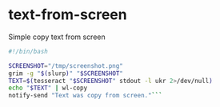 # text-from-screen
Simple copy text from screen 

```bash
#!/bin/bash

SCREENSHOT="/tmp/screenshot.png"
grim -g "$(slurp)" "$SCREENSHOT"
TEXT=$(tesseract "$SCREENSHOT" stdout -l ukr 2>/dev/null)
echo "$TEXT" | wl-copy
notify-send "Text was copy from screen."```
